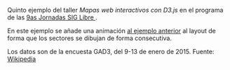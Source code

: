 Quinto ejemplo del taller *Mapas web interactivos con D3.js* en el programa de las [9as Jornadas SIG Libre ](http://www.sigte.udg.edu/jornadassiglibre/programa/talleres/).
 
En este ejemplo se añade una animación [al ejemplo anterior](http://bl.ocks.org/rveciana/20f120d7ab0580f9a8c5) al layout de forma que los sectores se dibujan de forma consecutiva.
 
Los datos son de la encuesta GAD3, del 9-13 de enero de 2015. Fuente: [Wikipedia](http://es.wikipedia.org/wiki/Anexo:Sondeos_de_intenci%C3%B3n_de_voto_para_las_elecciones_generales_de_Espa%C3%B1a_de_2015) 